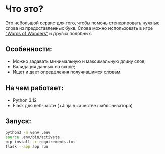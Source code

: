 # Что это?
Это небольшой сервис для того, чтобы помочь сгенерировать нужные слова из предоставленных букв. Слова можно использовать в игре ["Words of Wonders"](https://play.google.com/store/apps/details?id=com.fugo.wow) и других подобных.


## Особенности:
- Можно задавать минимальную и максимальную длину слов;
- Валидация данных на входе;
- Ищет и дает определения получившимся словам.

## На чем работает:
- Python 3.12
- Flask для веб-части (+Jinja в качестве шаблонизатора)


## Запуск:
```sh
python3 -m venv .env
source .env/bin/activate
pip install -r requirements.txt
flask --app app run
```
